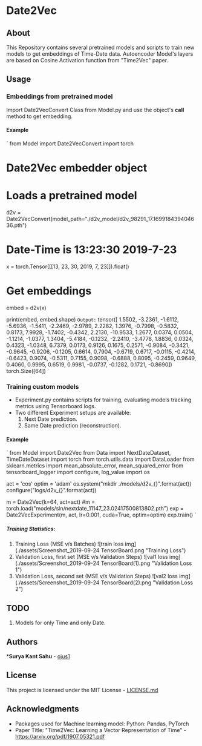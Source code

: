 # Date2Vec

## About

This Repository contains several pretrained models and scripts to train new models to get embeddings of Time-Date data.
Autoencoder Model's layers are based on Cosine Activation function from "Time2Vec" paper.

## Usage

### Embeddings from pretrained model

Import Date2VecConvert Class from Model.py and use the object's __call__ method to get embedding.

#### Example

`
from Model import Date2VecConvert
import torch

# Date2Vec embedder object
# Loads a pretrained model
d2v = Date2VecConvert(model_path="./d2v_model/d2v_98291_17.169918439404636.pth")

# Date-Time is 13:23:30 2019-7-23
x = torch.Tensor([[13, 23, 30, 2019, 7, 23]]).float()

# Get embeddings
embed = d2v(x)

print(embed, embed.shape)
`
Output:
`
tensor([  1.5502,  -3.2361,  -1.6112,  -5.6936,  -1.5411,  -2.2469,  -2.9789,
          2.2282,   1.3976,  -0.7998,  -0.5832,   0.8173,   7.9928,  -1.7402,
         -0.4342,   2.2130, -10.9533,   1.2677,   0.0374,   0.0504,  -1.1214,
         -1.0377,   1.3404,  -5.4184,  -0.1232,  -2.2410,  -3.4778,   1.8836,
          0.0324,   0.4323,  -1.0348,   6.7379,   0.0173,   0.9126,   0.1675,
          0.2571,  -0.9084,  -0.3421,  -0.9645,  -0.9206,  -0.1205,   0.6614,
          0.7904,  -0.6719,   0.6717,  -0.0115,  -0.4214,  -0.6423,   0.9074,
         -0.5311,   0.7155,   0.9098,  -0.6888,   0.8095,  -0.2459,   0.9649,
          0.4060,   0.9995,   0.6519,   0.9981,  -0.0737,  -0.1282,   0.1721,
         -0.8690]) torch.Size([64])
`

### Training custom models

* Experiment.py contains scripts for training, evaluating models tracking metrics using Tensorboard logs.
* Two different Experiment setups are available:
    1. Next Date prediction.
    2. Same Date prediction (reconstruction).

#### Example

`
from Model import Date2Vec
from Data import NextDateDataset, TimeDateDataset
import torch
from torch.utils.data import DataLoader
from sklearn.metrics import mean_absolute_error, mean_squared_error
from tensorboard_logger import configure, log_value
import os

act = 'cos'
optim = 'adam'
os.system("mkdir ./models/d2v_{}".format(act))
configure("logs/d2v_{}".format(act))

m = Date2Vec(k=64, act=act)
#m = torch.load("models/sin/nextdate_11147_23.02417500813802.pth")
exp = Date2VecExperiment(m, act, lr=0.001, cuda=True, optim=optim)
exp.train()
`

##### Training Statistics:

1. Training Loss (MSE v/s Batches)
![train loss img](./assets/Screenshot_2019-09-24 TensorBoard.png "Training Loss")
2. Validation Loss, first set (MSE v/s Validation Steps)
![val1 loss img](./assets/Screenshot_2019-09-24 TensorBoard(1).png "Validation Loss 1")
3. Validation Loss, second set (MSE v/s Validation Steps)
![val2 loss img](./assets/Screenshot_2019-09-24 TensorBoard(2).png "Validation Loss 2")

## TODO

1. Models for only Time and only Date.

## Authors

***Surya Kant Sahu** - [ojus1](https://github.com/ojus1)

## License

This project is licensed under the MIT License - [LICENSE.md](./LICENSE.md)

## Acknowledgments

* Packages used for Machine learning model: Python: Pandas, PyTorch
* Paper Title: "Time2Vec: Learning a Vector Representation of Time" - https://arxiv.org/pdf/1907.05321.pdf